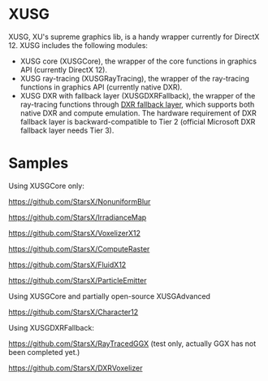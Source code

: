 # XUSG
XUSG, XU's supreme graphics lib, is a handy wrapper currently for DirectX 12. XUSG includes the following modules:

* XUSG core (XUSGCore), the wrapper of the core functions in graphics API (currently DirectX 12).
* XUSG ray-tracing (XUSGRayTracing), the wrapper of the ray-tracing functions in graphics API (currently native DXR).
* XUSG DXR with fallback layer (XUSGDXRFallback), the wrapper of the ray-tracing functions through [DXR fallback layer](https://github.com/Microsoft/DirectX-Graphics-Samples/tree/master/Libraries/D3D12RaytracingFallback), which supports both native DXR and compute emulation. The hardware requirement of DXR fallback layer is backward-compatible to Tier 2 (official Microsoft DXR fallback layer needs Tier 3).

# Samples

Using XUSGCore only:

https://github.com/StarsX/NonuniformBlur

https://github.com/StarsX/IrradianceMap

https://github.com/StarsX/VoxelizerX12

https://github.com/StarsX/ComputeRaster

https://github.com/StarsX/FluidX12

https://github.com/StarsX/ParticleEmitter

Using XUSGCore and partially open-source XUSGAdvanced

https://github.com/StarsX/Character12

Using XUSGDXRFallback:

https://github.com/StarsX/RayTracedGGX (test only, actually GGX has not been completed yet.)

https://github.com/StarsX/DXRVoxelizer
